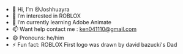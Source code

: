 - 👋 Hi, I’m @Joshhuayra
- 👀 I’m interested in ROBLOX
- 🌱 I’m currently learning Adobe Animate
- 📫 Want help contact me : ken041110@gmail.com
- 😄 Pronouns: he/him
- ⚡ Fun fact: ROBLOX First logo was drawn by david bazucki's Dad
